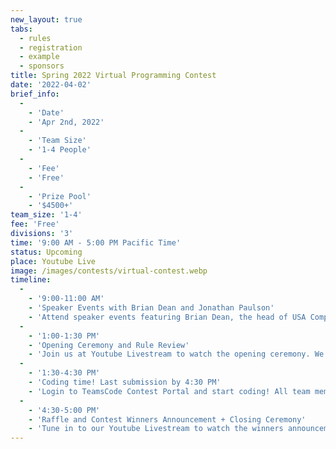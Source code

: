 ```yaml
---
new_layout: true
tabs:
  - rules
  - registration
  - example
  - sponsors
title: Spring 2022 Virtual Programming Contest
date: '2022-04-02'
brief_info:
  -
    - 'Date'
    - 'Apr 2nd, 2022'
  -
    - 'Team Size'
    - '1-4 People'
  -
    - 'Fee'
    - 'Free'
  -
    - 'Prize Pool'
    - '$4500+'
team_size: '1-4'
fee: 'Free'
divisions: '3'
time: '9:00 AM - 5:00 PM Pacific Time'
status: Upcoming
place: Youtube Live
image: /images/contests/virtual-contest.webp
timeline:
  -
    - '9:00-11:00 AM'
    - 'Speaker Events with Brian Dean and Jonathan Paulson'
    - 'Attend speaker events featuring Brian Dean, the head of USA Computing Olympiad, and Jonathan Paulson.'
  -
    - '1:00-1:30 PM'
    - 'Opening Ceremony and Rule Review'
    - 'Join us at Youtube Livestream to watch the opening ceremony. We will also be going over the rules of the contest.'
  -
    - '1:30-4:30 PM'
    - 'Coding time! Last submission by 4:30 PM'
    - 'Login to TeamsCode Contest Portal and start coding! All team members can submit solution and instantly access feedback until 4:30 PM.'
  -
    - '4:30-5:00 PM'
    - 'Raffle and Contest Winners Announcement + Closing Ceremony'
    - 'Tune in to our Youtube Livestream to watch the winners announcement, raffle, and our final closing ceremony.'
---
```

